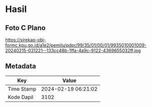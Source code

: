 # Hasil

## Foto C Plano

https://sirekap-obj-formc.kpu.go.id/a1e2/pemilu/pdpr/99/35/01/00/01/9935010001009-20240215-031221--133cc48b-1ffa-4a9c-9122-4369655032ff.jpg


## Metadata

| Key        | Value               |
| ---------- | ------------------- |
| Time Stamp | 2024-02-19 06:21:02 |
| Kode Dapil | 3102                |



